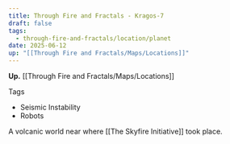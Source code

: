 ```yaml
---
title: Through Fire and Fractals - Kragos-7
draft: false
tags:
  - through-fire-and-fractals/location/planet
date: 2025-06-12
up: "[[Through Fire and Fractals/Maps/Locations]]"
---
```

**Up.** [[Through Fire and Fractals/Maps/Locations]]

Tags

- Seismic Instability
- Robots

A volcanic world near where [[The Skyfire Initiative]] took place.